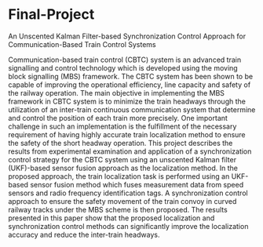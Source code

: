 # Final-Project
An Unscented Kalman Filter-based Synchronization Control Approach for Communication-Based Train Control Systems

Communication-based train control (CBTC) system is an advanced train signalling and control technology which is developed using the moving block signalling (MBS) framework. The CBTC system has been shown to be capable of improving the operational efficiency, line capacity and safety of the railway operation. The main objective in implementing the MBS framework in CBTC system is to minimize the train headways through the utilization of an inter-train continuous communication system that determine and control the position of each train more precisely. One important challenge in such an implementation is the fulfillment of the necessary requirement of having highly accurate train localization method to ensure the safety of the short headway operation. This project describes the results from experimental examination and application of a synchronization control strategy for the CBTC system using an unscented Kalman filter (UKF)-based sensor fusion approach as the localization method. In the proposed approach, the train localization task is performed using an UKF-based sensor fusion method which fuses measurement data from speed sensors and radio frequency identification tags. A synchronization control approach to ensure the safety movement of the train convoy in curved railway tracks under the MBS scheme is then proposed. The results presented in this paper show that the proposed localization and synchronization control methods can significantly improve the localization accuracy and reduce the inter-train headways.
